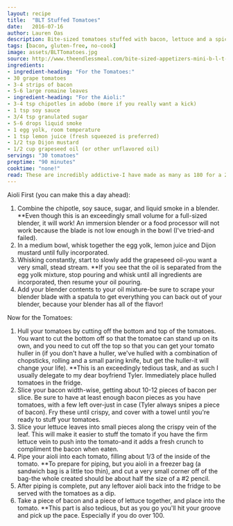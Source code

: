 ```yaml
---
layout: recipe
title:  "BLT Stuffed Tomatoes"
date:   2016-07-16
author: Lauren Oas
description: Bite-sized tomatoes stuffed with bacon, lettuce and a spicy aioli.
tags: [bacon, gluten-free, no-cook]
image: assets/BLTTomatoes.jpg
source: http://www.theendlessmeal.com/bite-sized-appetizers-mini-b-l-t-cups/
ingredients:
- ingredient-heading: "For the Tomatoes:"
- 30 grape tomatoes
- 3-4 strips of bacon
- 5-6 large romaine leaves
- ingredient-heading: "For the Aioli:"
- 3-4 tsp chipotles in adobo (more if you really want a kick)
- 1 tsp soy sauce
- 3/4 tsp granulated sugar
- 5-6 drops liquid smoke
- 1 egg yolk, room temperature
- 1 tsp lemon juice (fresh squeezed is preferred)
- 1/2 tsp Dijon mustard
- 1/2 cup grapeseed oil (or other unflavored oil)
servings: "30 tomatoes"
preptime: "90 minutes"
cooktime: "none!"
read: These are incredibly addictive-I have made as many as 180 for a 25 person party, and I've NEVER had any leftover. You should plan for at least 5 tomatoes per person. You will likely have an excess of aioli, as this should be enough for as many as 75 tomatoes-just serve it on the side as a dip! I would also recommend making the aioli a day ahead to save time when you need to serve. Do NOT use olive oil for your aioli (which I know makes it not really an aioli)! **This recipe is marked gluten-free, but please be sure to check your ingredients that they are marked "gluten-free" before you serve to anybody with dietary restrictions.
---
```

Aioli First (you can make this a day ahead):

1. Combine the chipotle, soy sauce, sugar, and liquid smoke in a blender. **Even though this is an exceedingly small volume for a full-sized blender, it will work! An immersion blender or a food processor will not work because the blade is not low enough in the bowl (I've tried-and failed).
2. In a medium bowl, whisk together the egg yolk, lemon juice and Dijon mustard until fully incorporated.
3. Whisking constantly, start to slowly add the grapeseed oil-you want a very small, stead stream. **If you see that the oil is separated from the egg yolk mixture, stop pouring and whisk until all ingredients are incorporated, then resume your oil pouring.
4. Add your blender contents to your oil mixture-be sure to scrape your blender blade with a spatula to get everything you can back out of your blender, because your blender has all of the flavor!

Now for the Tomatoes:

1. Hull your tomatoes by cutting off the bottom and top of the tomatoes. You want to cut the bottom off so that the tomatoe can stand up on its own, and you need to cut off the top so that you can get your tomato huller in (if you don't have a huller, we've hulled with a combination of chopsticks, rolling and a small paring knife, but get the huller-it will change your life). **This is an exceedingly tedious task, and as such I usually delegate to my dear boyfriend Tyler. Immediately place hulled tomatoes in the fridge.
2. Slice your bacon width-wise, getting about 10-12 pieces of bacon per slice. Be sure to have at least enough bacon pieces as you have tomatoes, with a few left over-just in case (Tyler always snipes a piece of bacon). Fry these until crispy, and cover with a towel until you're ready to stuff your tomatoes.
3. Slice your lettuce leaves into small pieces along the crispy vein of the leaf. This will make it easier to stuff the tomato if you have the firm lettuce vein to push into the tomato-and it adds a fresh crunch to compliment the bacon when eaten.
4. Pipe your aioli into each tomato, filling about 1/3 of the inside of the tomato. **To prepare for piping, but you aioli in a freezer bag (a sandwich bag is a little too thin), and cut a very small corner off of the bag-the whole created should be about half the size of a #2 pencil.
5. After piping is complete, put any leftover aioli back into the fridge to be served with the tomatoes as a dip.
6. Take a piece of bacon and a piece of lettuce together, and place into the tomato. **This part is also tedious, but as you go you'll hit your groove and pick up the pace. Especially if you do over 100.